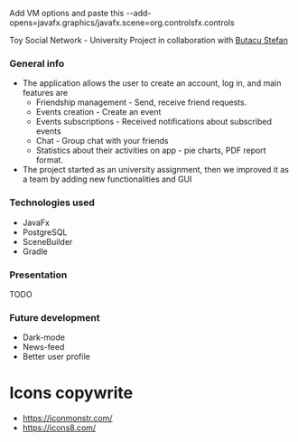 
Add VM options and paste this --add-opens=javafx.graphics/javafx.scene=org.controlsfx.controls

Toy Social Network - University Project in collaboration with [Butacu Stefan](https://github.com/StefanButacu) 

### General info 
  - The application allows the user to create an account, log in, and main features are
      - Friendship management - Send, receive friend requests. 
      - Events creation - Create an event 
      - Events subscriptions - Received notifications about subscribed events
      - Chat - Group chat with your friends
      - Statistics about their activities on app - pie charts, PDF report format.
  - The project started as an university assignment, then we improved it as a team by adding new functionalities and GUI
 
### Technologies used
  - JavaFx
  - PostgreSQL
  - SceneBuilder
  - Gradle 

### Presentation
  TODO 
  
  

### Future development
  - Dark-mode
  - News-feed
  - Better user profile

# Icons copywrite
  - https://iconmonstr.com/
  - https://icons8.com/
